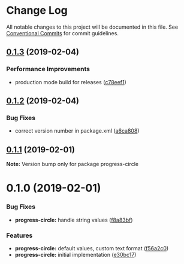# Change Log

All notable changes to this project will be documented in this file.
See [Conventional Commits](https://conventionalcommits.org) for commit guidelines.

## [0.1.3](https://github.com/jobvs/native-components/compare/progress-circle@0.1.2...progress-circle@0.1.3) (2019-02-04)

### Performance Improvements

-   production mode build for releases ([c78eef1](https://github.com/jobvs/native-components/commit/c78eef1))

## [0.1.2](https://github.com/jobvs/native-components/compare/progress-circle@0.1.1...progress-circle@0.1.2) (2019-02-04)

### Bug Fixes

-   correct version number in package.xml ([a6ca808](https://github.com/jobvs/native-components/commit/a6ca808))

## [0.1.1](https://github.com/jobvs/native-components/compare/progress-circle@0.1.0...progress-circle@0.1.1) (2019-02-01)

**Note:** Version bump only for package progress-circle

# 0.1.0 (2019-02-01)

### Bug Fixes

-   **progress-circle:** handle string values ([f8a83bf](https://github.com/jobvs/native-components/commit/f8a83bf))

### Features

-   **progress-circle:** default values, custom text format
    ([f56a2c0](https://github.com/jobvs/native-components/commit/f56a2c0))
-   **progress-circle:** initial implementation ([e30bc17](https://github.com/jobvs/native-components/commit/e30bc17))
